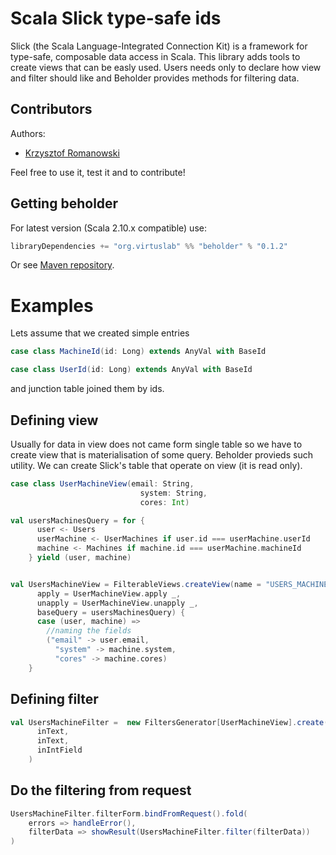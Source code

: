 Scala Slick type-safe ids
=========================

Slick (the Scala Language-Integrated Connection Kit) is a framework for type-safe, composable data access in Scala. This library adds tools to create views that can be easly used. Users needs only to declare how view and filter should like and Beholder provides methods for filtering data.


Contributors
------------
Authors:
* [Krzysztof Romanowski](https://github.com/romanowski)

Feel free to use it, test it and to contribute!

Getting beholder
---------------

For latest version (Scala 2.10.x compatible) use:

```scala
libraryDependencies += "org.virtuslab" %% "beholder" % "0.1.2"
```

Or see [Maven repository](http://maven-repository.com/artifact/org.virtuslab/beholder_2.10).

Examples
========

Lets assume that we created simple entries

```scala
case class MachineId(id: Long) extends AnyVal with BaseId
```
```scala
case class UserId(id: Long) extends AnyVal with BaseId
```

and junction table joined them by ids.


Defining view
-----------------

Usually for data in view does not came form single table so we have to create view that is materialisation of some query. Beholder provieds such utility. We can create Slick's table that operate on view (it is read only).

```scala
case class UserMachineView(email: String,
                             system: String,
                             cores: Int)

val usersMachinesQuery = for {
      user <- Users
      userMachine <- UserMachines if user.id === userMachine.userId
      machine <- Machines if machine.id === userMachine.machineId
    } yield (user, machine)


val UsersMachineView = FilterableViews.createView(name = "USERS_MACHINE_VIEW",
      apply = UserMachineView.apply _,
      unapply = UserMachineView.unapply _,
      baseQuery = usersMachinesQuery) {
      case (user, machine) =>
        //naming the fields
        ("email" -> user.email,
          "system" -> machine.system,
          "cores" -> machine.cores)
    }
```

Defining filter
-----------------

```scala
val UsersMachineFilter =  new FiltersGenerator[UserMachineView].create(view,
      inText,
      inText,
      inIntField
    )
```

Do the filtering from request
-----------------

```scala
UsersMachineFilter.filterForm.bindFromRequest().fold(
	errors => handleError(),
	filterData => showResult(UsersMachineFilter.filter(filterData))
)
```
